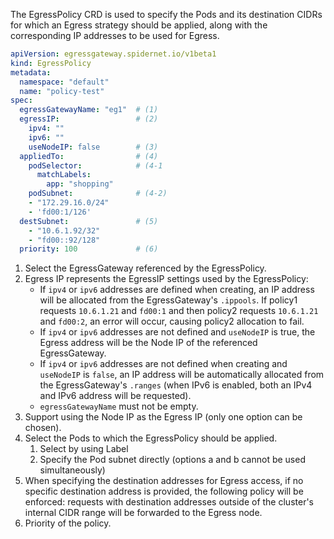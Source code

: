 The EgressPolicy CRD is used to specify the Pods and its destination CIDRs for which an Egress strategy should be applied, along with the corresponding IP addresses to be used for Egress.

```yaml
apiVersion: egressgateway.spidernet.io/v1beta1
kind: EgressPolicy
metadata:
  namespace: "default"
  name: "policy-test"
spec:
  egressGatewayName: "eg1"  # (1)
  egressIP:                 # (2)
    ipv4: ""                            
    ipv6: ""
    useNodeIP: false        # (3)
  appliedTo:                # (4)
    podSelector:            # (4-1 
      matchLabels:    
        app: "shopping"
    podSubnet:              # (4-2)
    - "172.29.16.0/24"
    - 'fd00:1/126'
  destSubnet:               # (5)
    - "10.6.1.92/32"
    - "fd00::92/128"
  priority: 100             # (6)
```

1. Select the EgressGateway referenced by the EgressPolicy.
2. Egress IP represents the EgressIP settings used by the EgressPolicy:
    * If `ipv4` or `ipv6` addresses are defined when creating, an IP address will be allocated from the EgressGateway's `.ippools`. If policy1 requests `10.6.1.21` and `fd00:1` and then policy2 requests `10.6.1.21` and `fd00:2`, an error will occur, causing policy2 allocation to fail.
    * If `ipv4` or `ipv6` addresses are not defined and `useNodeIP` is true, the Egress address will be the Node IP of the referenced EgressGateway.
    * If `ipv4` or `ipv6` addresses are not defined when creating and `useNodeIP` is `false`, an IP address will be automatically allocated from the EgressGateway's `.ranges` (when IPv6 is enabled, both an IPv4 and IPv6 address will be requested).
    * `egressGatewayName` must not be empty.
3. Support using the Node IP as the Egress IP (only one option can be chosen).
4. Select the Pods to which the EgressPolicy should be applied.
    1. Select by using Label
    2. Specify the Pod subnet directly (options a and b cannot be used simultaneously)
5. When specifying the destination addresses for Egress access, if no specific destination address is provided, the following policy will be enforced: requests with destination addresses outside of the cluster's internal CIDR range will be forwarded to the Egress node.
6. Priority of the policy.